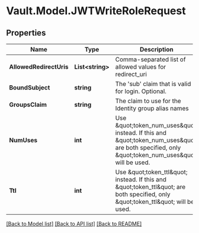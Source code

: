 # Vault.Model.JWTWriteRoleRequest

## Properties

Name | Type | Description | Notes
------------ | ------------- | ------------- | -------------
**AllowedRedirectUris** | **List&lt;string&gt;** | Comma-separated list of allowed values for redirect_uri | [optional] **BoundAudiences** | **List&lt;string&gt;** | Comma-separated list of &#x27;aud&#x27; claims that are valid for login; any match is sufficient | [optional] **BoundCidrs** | **List&lt;string&gt;** | Use \&quot;token_bound_cidrs\&quot; instead. If this and \&quot;token_bound_cidrs\&quot; are both specified, only \&quot;token_bound_cidrs\&quot; will be used. | [optional] **BoundClaims** | **Object** | Map of claims/values which must match for login | [optional] **BoundClaimsType** | **string** | How to interpret values in the map of claims/values (which must match for login): allowed values are &#x27;string&#x27; or &#x27;glob&#x27; | [optional] [default to "string"]
**BoundSubject** | **string** | The &#x27;sub&#x27; claim that is valid for login. Optional. | [optional] **ClaimMappings** | **Object** | Mappings of claims (key) that will be copied to a metadata field (value) | [optional] **ClockSkewLeeway** | **int** | Duration in seconds of leeway when validating all claims to account for clock skew. Defaults to 60 (1 minute) if set to 0 and can be disabled if set to -1. | [optional] **ExpirationLeeway** | **int** | Duration in seconds of leeway when validating expiration of a token to account for clock skew. Defaults to 150 (2.5 minutes) if set to 0 and can be disabled if set to -1. | [optional] [default to 150]
**GroupsClaim** | **string** | The claim to use for the Identity group alias names | [optional] **MaxAge** | **int** | Specifies the allowable elapsed time in seconds since the last time the user was actively authenticated. | [optional] **MaxTtl** | **int** | Use \&quot;token_max_ttl\&quot; instead. If this and \&quot;token_max_ttl\&quot; are both specified, only \&quot;token_max_ttl\&quot; will be used. | [optional] **NotBeforeLeeway** | **int** | Duration in seconds of leeway when validating not before values of a token to account for clock skew. Defaults to 150 (2.5 minutes) if set to 0 and can be disabled if set to -1. | [optional] [default to 150]
**NumUses** | **int** | Use \&quot;token_num_uses\&quot; instead. If this and \&quot;token_num_uses\&quot; are both specified, only \&quot;token_num_uses\&quot; will be used. | [optional] **OidcScopes** | **List&lt;string&gt;** | Comma-separated list of OIDC scopes | [optional] **Period** | **int** | Use \&quot;token_period\&quot; instead. If this and \&quot;token_period\&quot; are both specified, only \&quot;token_period\&quot; will be used. | [optional] **Policies** | **List&lt;string&gt;** | Use \&quot;token_policies\&quot; instead. If this and \&quot;token_policies\&quot; are both specified, only \&quot;token_policies\&quot; will be used. | [optional] **RoleType** | **string** | Type of the role, either &#x27;jwt&#x27; or &#x27;oidc&#x27;. | [optional] **TokenBoundCidrs** | **List&lt;string&gt;** | Comma separated string or JSON list of CIDR blocks. If set, specifies the blocks of IP addresses which are allowed to use the generated token. | [optional] **TokenExplicitMaxTtl** | **int** | If set, tokens created via this role carry an explicit maximum TTL. During renewal, the current maximum TTL values of the role and the mount are not checked for changes, and any updates to these values will have no effect on the token being renewed. | [optional] **TokenMaxTtl** | **int** | The maximum lifetime of the generated token | [optional] **TokenNoDefaultPolicy** | **bool** | If true, the &#x27;default&#x27; policy will not automatically be added to generated tokens | [optional] **TokenNumUses** | **int** | The maximum number of times a token may be used, a value of zero means unlimited | [optional] **TokenPeriod** | **int** | If set, tokens created via this role will have no max lifetime; instead, their renewal period will be fixed to this value. This takes an integer number of seconds, or a string duration (e.g. \&quot;24h\&quot;). | [optional] **TokenPolicies** | **List&lt;string&gt;** | Comma-separated list of policies | [optional] **TokenTtl** | **int** | The initial ttl of the token to generate | [optional] **TokenType** | **string** | The type of token to generate, service or batch | [optional] [default to "default-service"]
**Ttl** | **int** | Use \&quot;token_ttl\&quot; instead. If this and \&quot;token_ttl\&quot; are both specified, only \&quot;token_ttl\&quot; will be used. | [optional] **UserClaim** | **string** | The claim to use for the Identity entity alias name | [optional] **UserClaimJsonPointer** | **bool** | If true, the user_claim value will use JSON pointer syntax for referencing claims. | [optional] **VerboseOidcLogging** | **bool** | Log received OIDC tokens and claims when debug-level logging is active. Not recommended in production since sensitive information may be present in OIDC responses. | [optional] 

[[Back to Model list]](../README.md#documentation-for-models) [[Back to API list]](../README.md#documentation-for-api-endpoints) [[Back to README]](../README.md)

